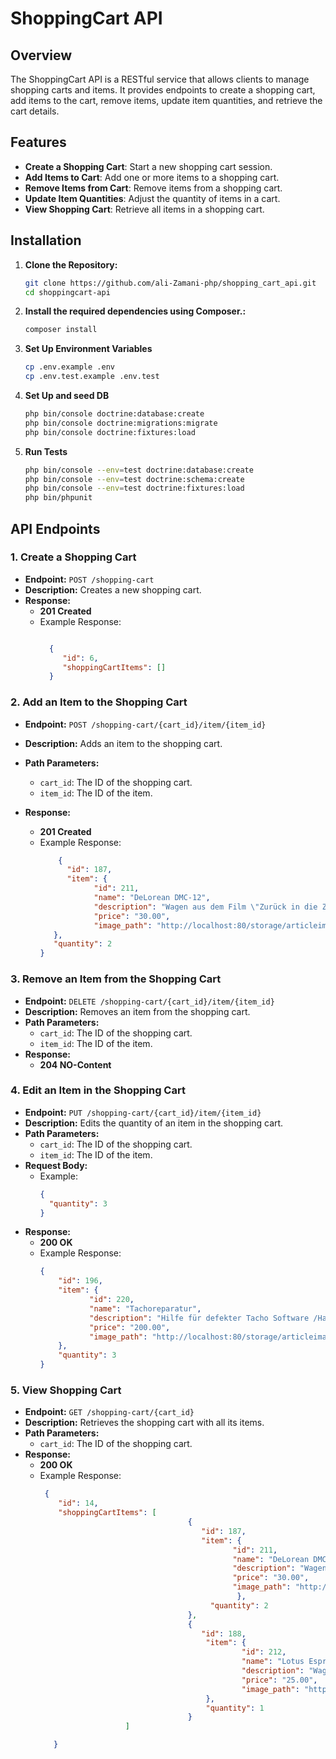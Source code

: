 # ShoppingCart API

## Overview

The ShoppingCart API is a RESTful service that allows clients to manage shopping carts and items. It provides endpoints to create a shopping cart, add items to the cart, remove items, update item quantities, and retrieve the cart details.

## Features

- **Create a Shopping Cart**: Start a new shopping cart session.
- **Add Items to Cart**: Add one or more items to a shopping cart.
- **Remove Items from Cart**: Remove items from a shopping cart.
- **Update Item Quantities**: Adjust the quantity of items in a cart.
- **View Shopping Cart**: Retrieve all items in a shopping cart.

## Installation

1. **Clone the Repository:**

   ```bash
   git clone https://github.com/ali-Zamani-php/shopping_cart_api.git
   cd shoppingcart-api

2. **Install the required dependencies using Composer.:**

   ```bash
   composer install

3. **Set Up Environment Variables**

   ```bash
   cp .env.example .env
   cp .env.test.example .env.test

4. **Set Up and seed DB**

   ```bash
   php bin/console doctrine:database:create
   php bin/console doctrine:migrations:migrate
   php bin/console doctrine:fixtures:load

5. **Run Tests**

   ```bash
   php bin/console --env=test doctrine:database:create
   php bin/console --env=test doctrine:schema:create
   php bin/console --env=test doctrine:fixtures:load
   php bin/phpunit  

## API Endpoints

### 1. Create a Shopping Cart

- **Endpoint:** `POST /shopping-cart`
- **Description:** Creates a new shopping cart.
- **Response:**
   - **201 Created**
   - Example Response:
     ```json
     
       {
          "id": 6,
          "shoppingCartItems": []
       }
     
     ```

### 2. Add an Item to the Shopping Cart

- **Endpoint:** `POST /shopping-cart/{cart_id}/item/{item_id}`
- **Description:** Adds an item to the shopping cart.
- **Path Parameters:**
   - `cart_id`: The ID of the shopping cart.
   - `item_id`: The ID of the item.

- **Response:**
   - **201 Created**
   - Example Response:
     ```json
         {
           "id": 187,
           "item": {
                 "id": 211,
                 "name": "DeLorean DMC-12",
                 "description": "Wagen aus dem Film \"Zurück in die Zukunft\" zu verkaufen",
                 "price": "30.00",
                 "image_path": "http://localhost:80/storage/articleimages/1.jpg"
        },
        "quantity": 2
     }
     ```

### 3. Remove an Item from the Shopping Cart

- **Endpoint:** `DELETE /shopping-cart/{cart_id}/item/{item_id}`
- **Description:** Removes an item from the shopping cart.
- **Path Parameters:**
   - `cart_id`: The ID of the shopping cart.
   - `item_id`: The ID of the item.
- **Response:**
   - **204 NO-Content**



### 4. Edit an Item in the Shopping Cart

- **Endpoint:** `PUT /shopping-cart/{cart_id}/item/{item_id}`
- **Description:** Edits the quantity of an item in the shopping cart.
- **Path Parameters:**
   - `cart_id`: The ID of the shopping cart.
   - `item_id`: The ID of the item.
- **Request Body:**
   - Example:
     ```json
     {
       "quantity": 3
     }
     ```
- **Response:**
   - **200 OK**
   - Example Response:
     ```json
     {
         "id": 196,
         "item": {
                "id": 220,
                "name": "Tachoreparatur",
                "description": "Hilfe für defekter Tacho Software /Hardware",
                "price": "200.00",
                "image_path": "http://localhost:80/storage/articleimages/10.jpg"
         },
         "quantity": 3
     }
     ```

### 5. View Shopping Cart

- **Endpoint:** `GET /shopping-cart/{cart_id}`
- **Description:** Retrieves the shopping cart with all its items.
- **Path Parameters:**
   - `cart_id`: The ID of the shopping cart.
- **Response:**
   - **200 OK**
   - Example Response:
     ```json
      {
         "id": 14,
         "shoppingCartItems": [
                                      {
                                         "id": 187,
                                         "item": {
                                                "id": 211,
                                                "name": "DeLorean DMC-12",
                                                "description": "Wagen aus dem Film \"Zurück in die Zukunft\" zu verkaufen",
                                                "price": "30.00",
                                                "image_path": "http://localhost:80/storage/articleimages/1.jpg"
                                                 },
                                           "quantity": 2
                                      },
                                      {
                                         "id": 188,
                                          "item": {
                                                  "id": 212,
                                                  "name": "Lotus Esprit S1",
                                                  "description": "Wagen aus dem Film \"007 - Der Spion, der mich liebte\"",
                                                  "price": "25.00",
                                                  "image_path": "http://localhost:80/storage/articleimages/2.jpg"
                                          },
                                          "quantity": 1
                                      }      
                        ]
     
        }
     ```

